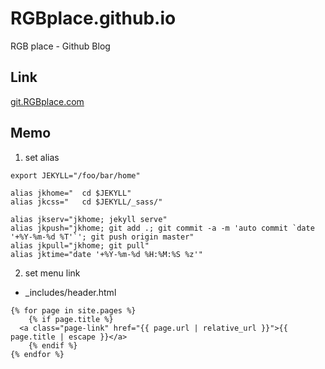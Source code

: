 # RGBplace.github.io
RGB place - Github Blog

## Link
[git.RGBplace.com](http://git.rgbplace.com)


## Memo

1. set alias

```
export JEKYLL="/foo/bar/home"

alias jkhome="  cd $JEKYLL"
alias jkcss="   cd $JEKYLL/_sass/"

alias jkserv="jkhome; jekyll serve"
alias jkpush="jkhome; git add .; git commit -a -m 'auto commit `date '+%Y-%m-%d %T'`'; git push origin master"
alias jkpull="jkhome; git pull"
alias jktime="date '+%Y-%m-%d %H:%M:%S %z'"
```

2. set menu link
- _includes/header.html
```
{% for page in site.pages %}
	{% if page.title %}
  <a class="page-link" href="{{ page.url | relative_url }}">{{ page.title | escape }}</a>
	{% endif %}
{% endfor %}
```
